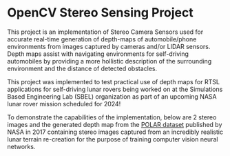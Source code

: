 # OpenCV Stereo Sensing Project

This project is an implementation of Stereo Camera Sensors used for accurate real-time generation of depth-maps of automobile/phone environments from images captured by cameras and/or LIDAR sensors. Depth maps assist with navigating environments for self-driving automobiles by providing a more hollistic description of the surrounding environment and the distance of detected obstacles. 

This project was implemented to test practical use of depth maps for RTSL applications for self-driving lunar rovers being worked on at the Simulations Based Engineering Lab (SBEL) organization as part of an upcoming NASA lunar rover mission scheduled for 2024!

To demonstrate the capabilities of the implementation, below are 2 stereo images and the generated depth map from the [POLAR dataset](https://ti.arc.nasa.gov/dataset/IRG_PolarDB/) published by NASA in 2017 containing stereo images captured from an incredibly realistic lunar terrain re-creation for the purpose of training computer vision neural networks.


